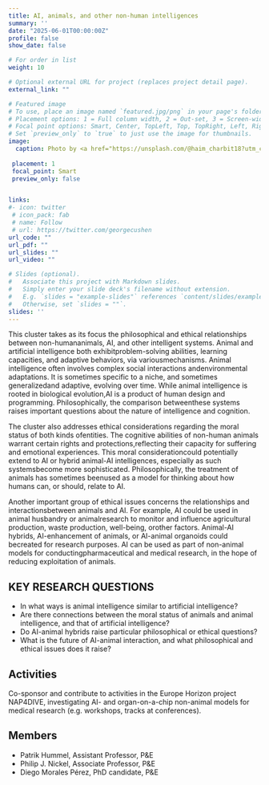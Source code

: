 ```yaml
---
title: AI, animals, and other non-human intelligences
summary: ''
date: "2025-06-01T00:00:00Z"
profile: false
show_date: false

# For order in list 
weight: 10

# Optional external URL for project (replaces project detail page).
external_link: ""

# Featured image
# To use, place an image named `featured.jpg/png` in your page's folder.
# Placement options: 1 = Full column width, 2 = Out-set, 3 = Screen-width
# Focal point options: Smart, Center, TopLeft, Top, TopRight, Left, Right, BottomLeft, Bottom, BottomRight
# Set `preview_only` to `true` to just use the image for thumbnails.
image:
  caption: Photo by <a href="https://unsplash.com/@haim_charbit18?utm_content=creditCopyText&utm_medium=referral&utm_source=unsplash">Haim Charbit</a> on <a href="https://unsplash.com/photos/a-black-and-white-photo-of-a-monkey-sitting-under-a-tree-2FYtxHwQzyw?utm_content=creditCopyText&utm_medium=referral&utm_source=unsplash">Unsplash</a>
      
 placement: 1
 focal_point: Smart
 preview_only: false


links:
#- icon: twitter
 # icon_pack: fab
 # name: Follow
 # url: https://twitter.com/georgecushen
url_code: ""
url_pdf: ""
url_slides: ""
url_video: ""

# Slides (optional).
#   Associate this project with Markdown slides.
#   Simply enter your slide deck's filename without extension.
#   E.g. `slides = "example-slides"` references `content/slides/example-slides.md`.
#   Otherwise, set `slides = ""`.
slides: ''
---
```


This cluster takes as its focus the philosophical and ethical relationships between non-humananimals, AI, and other intelligent systems. Animal and artificial intelligence both exhibitproblem-solving abilities, learning capacities, and adaptive behaviors, via variousmechanisms. Animal intelligence often involves complex social interactions andenvironmental adaptations. It is sometimes specific to a niche, and sometimes generalizedand adaptive, evolving over time. While animal intelligence is rooted in biological evolution,AI is a product of human design and programming. Philosophically, the comparison betweenthese systems raises important questions about the nature of intelligence and cognition.

The cluster also addresses ethical considerations regarding the moral status of both kinds ofentities. The cognitive abilities of non-human animals warrant certain rights and protections,reflecting their capacity for suffering and emotional experiences. This moral considerationcould potentially extend to AI or hybrid animal-AI intelligences, especially as such systemsbecome more sophisticated. Philosophically, the treatment of animals has sometimes beenused as a model for thinking about how humans can, or should, relate to AI.

Another important group of ethical issues concerns the relationships and interactionsbetween animals and AI. For example, AI could be used in animal husbandry or animalresearch to monitor and influence agricultural production, waste production, well-being, orother factors. Animal-AI hybrids, AI-enhancement of animals, or AI-animal organoids could becreated for research purposes. AI can be used as part of non-animal models for conductingpharmaceutical and medical research, in the hope of reducing exploitation of animals.

## KEY RESEARCH QUESTIONS
- In what ways is animal intelligence similar to artificial intelligence?
- Are there connections between the moral status of animals and animal intelligence, and that of artificial intelligence?
- Do AI-animal hybrids raise particular philosophical or ethical questions?
- What is the future of AI-animal interaction, and what philosophical and ethical issues does it raise?

## Activities
Co-sponsor and contribute to activities in the Europe Horizon project NAP4DIVE, investigating AI- and organ-on-a-chip non-animal models for medical research (e.g. workshops, tracks at conferences).

## Members
- Patrik Hummel, Assistant Professor, P&E
- Philip J. Nickel, Associate Professor, P&E
- Diego Morales Pérez, PhD candidate, P&E
